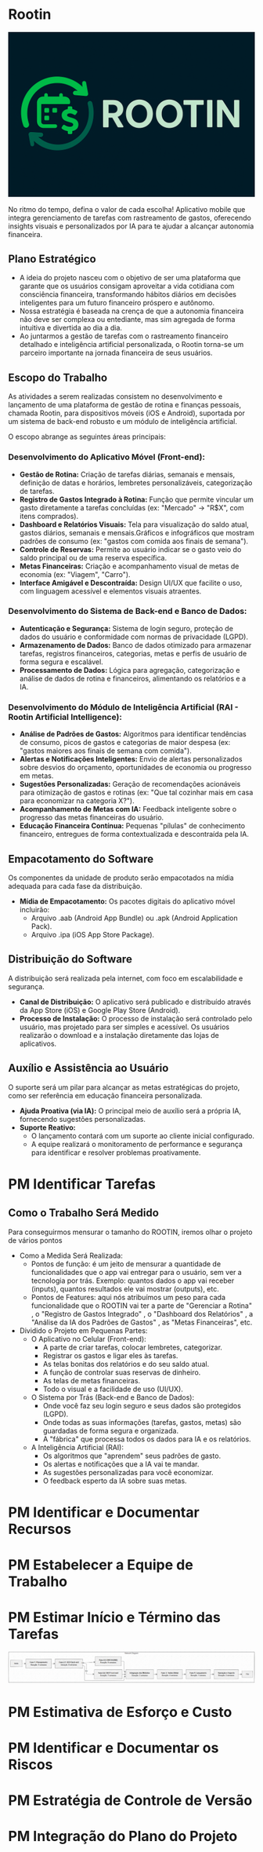 # Rootin

![Capa](/Public/imgs/LogoComNomeLateral_FundoEscuro.png)


No ritmo do tempo, defina o valor de cada escolha! Aplicativo mobile que integra gerenciamento de tarefas com rastreamento de gastos, oferecendo insights visuais e personalizados por IA para te ajudar a alcançar autonomia financeira.

## Plano Estratégico

* A ideia do projeto nasceu com o objetivo de ser uma plataforma que garante que os usuários consigam aproveitar a vida cotidiana com consciência financeira, transformando hábitos diários em decisões inteligentes para um futuro financeiro próspero e autônomo.
* Nossa estratégia é baseada na crença de que a autonomia financeira não deve ser complexa ou entediante, mas sim agregada de forma intuitiva e divertida ao dia a dia.
* Ao juntarmos a gestão de tarefas com o rastreamento financeiro detalhado e inteligência artificial personalizada, o Rootin torna-se um parceiro importante na jornada financeira de seus usuários.

## Escopo do Trabalho

As atividades a serem realizadas consistem no desenvolvimento e lançamento de uma plataforma de gestão de rotina e finanças pessoais, chamada Rootin, para dispositivos móveis (iOS e Android), suportada por um sistema de back-end robusto e um módulo de inteligência artificial.

O escopo abrange as seguintes áreas principais:

### Desenvolvimento do Aplicativo Móvel (Front-end):

* **Gestão de Rotina:** Criação de tarefas diárias, semanais e mensais, definição de datas e horários, lembretes personalizáveis, categorização de tarefas.
* **Registro de Gastos Integrado à Rotina:** Função que permite vincular um gasto diretamente a tarefas concluídas (ex: "Mercado" → "R$X", com itens comprados).
* **Dashboard e Relatórios Visuais:** Tela para visualização do saldo atual, gastos diários, semanais e mensais.Gráficos e infográficos que mostram padrões de consumo (ex: "gastos com comida aos finais de semana").
* **Controle de Reservas:** Permite ao usuário indicar se o gasto veio do saldo principal ou de uma reserva específica.
* **Metas Financeiras:** Criação e acompanhamento visual de metas de economia (ex: "Viagem", "Carro").
* **Interface Amigável e Descontraída:** Design UI/UX que facilite o uso, com linguagem acessível e elementos visuais atraentes.

### Desenvolvimento do Sistema de Back-end e Banco de Dados:

* **Autenticação e Segurança:** Sistema de login seguro, proteção de dados do usuário e conformidade com normas de privacidade (LGPD).
* **Armazenamento de Dados:** Banco de dados otimizado para armazenar tarefas, registros financeiros, categorias, metas e perfis de usuário de forma segura e escalável.
* **Processamento de Dados:** Lógica para agregação, categorização e análise de dados de rotina e financeiros, alimentando os relatórios e a IA.

### Desenvolvimento do Módulo de Inteligência Artificial (RAI - Rootin Artificial Intelligence):

* **Análise de Padrões de Gastos:** Algoritmos para identificar tendências de consumo, picos de gastos e categorias de maior despesa (ex: "gastos maiores aos finais de semana com comida").
* **Alertas e Notificações Inteligentes:** Envio de alertas personalizados sobre desvios do orçamento, oportunidades de economia ou progresso em metas.
* **Sugestões Personalizadas:** Geração de recomendações acionáveis para otimização de gastos e rotinas (ex: "Que tal cozinhar mais em casa para economizar na categoria X?").
* **Acompanhamento de Metas com IA:** Feedback inteligente sobre o progresso das metas financeiras do usuário.
* **Educação Financeira Contínua:** Pequenas "pílulas" de conhecimento financeiro, entregues de forma contextualizada e descontraída pela IA.


## Empacotamento do Software

Os componentes da unidade de produto serão empacotados na mídia adequada para cada fase da distribuição.

* **Mídia de Empacotamento:** Os pacotes digitais do aplicativo móvel incluirão:
    * Arquivo .aab (Android App Bundle) ou .apk (Android Application Pack).
    * Arquivo .ipa (iOS App Store Package).

## Distribuição do Software

A distribuição será realizada pela internet, com foco em escalabilidade e segurança.

* **Canal de Distribuição:** O aplicativo será publicado e distribuído através da App Store (iOS) e Google Play Store (Android).
* **Processo de Instalação:** O processo de instalação será controlado pelo usuário, mas projetado para ser simples e acessível. Os usuários realizarão o download e a instalação diretamente das lojas de aplicativos.

## Auxílio e Assistência ao Usuário

O suporte será um pilar para alcançar as metas estratégicas do projeto, como ser referência em educação financeira personalizada.

* **Ajuda Proativa (via IA):** O principal meio de auxílio será a própria IA, fornecendo sugestões personalizadas.
* **Suporte Reativo:**
    * O lançamento contará com um suporte ao cliente inicial configurado.
    * A equipe realizará o monitoramento de performance e segurança para identificar e resolver problemas proativamente.

# PM Identificar Tarefas

## Como o Trabalho Será Medido
Para conseguirmos mensurar o tamanho do ROOTIN, iremos olhar o projeto de vários pontos
* Como a Medida Será Realizada:
    * Pontos de função: é um jeito de mensurar a quantidade de funcionalidades que o app vai entregar para o usuário, sem ver a tecnologia por trás. Exemplo: quantos dados o app vai receber (inputs), quantos resultados ele vai mostrar (outputs), etc.
    * Pontos de Features: aqui nós atribuímos um peso para cada funcionalidade que o ROOTIN vai ter a parte de "Gerenciar a Rotina" , o "Registro de Gastos Integrado" , o "Dashboard dos Relatórios" , a "Análise da IA dos Padrões de Gastos" , as "Metas Financeiras", etc.
* Dividido o Projeto em Pequenas Partes:
    * O Aplicativo no Celular (Front-end):
        * A parte de criar tarefas, colocar lembretes, categorizar.
        * Registrar os gastos e ligar eles às tarefas.
        * As telas bonitas dos relatórios e do seu saldo atual.
        * A função de controlar suas reservas de dinheiro.
        * As telas de metas financeiras.
        * Todo o visual e a facilidade de uso (UI/UX).
    * O Sistema por Trás (Back-end e Banco de Dados):
        * Onde você faz seu login seguro e seus dados são protegidos (LGPD). 
        * Onde todas as suas informações (tarefas, gastos, metas) são guardadas de forma segura e organizada. 
        * A "fábrica" que processa todos os dados para IA e os relatórios.
    * A Inteligência Artificial (RAI):
        * Os algoritmos que "aprendem" seus padrões de gasto. 
        * Os alertas e notificações que a IA vai te mandar. 
        * As sugestões personalizadas para você economizar. 
        * O feedback esperto da IA sobre suas metas.



# PM Identificar e Documentar Recursos

# PM Estabelecer a Equipe de Trabalho

# PM Estimar Início e Término das Tarefas
![NetworkDiagram](/Public/imgs/NetworkDiagram.png)

# PM Estimativa de Esforço e Custo

# PM Identificar e Documentar os Riscos

# PM Estratégia de Controle de Versão

# PM Integração do Plano do Projeto


